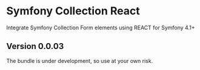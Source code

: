 # Symfony Collection React
Integrate Symfony Collection Form elements using REACT for Symfony 4.1+


Version 0.0.03
--------------

The bundle is under development, so use at your own risk.

